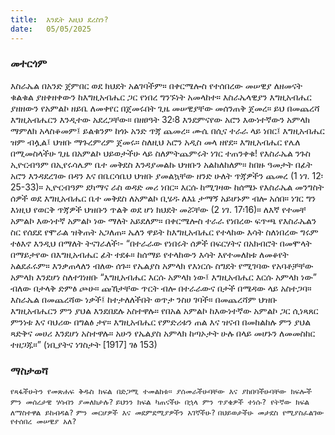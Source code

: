 ```yaml
---
title:  እንዴት እዚህ ደረስን?
date:   05/05/2025
---
```


### መተርጎም 

 
እስራኤል በአንድ ጀምበር ወደ ክህደት አልገባችም። በቀርሜሎስ የተሰበረው መሠዊያ ለዘመናት ቁልቁል ያዘቀዘቀውን ከእግዚአብሔር ጋር የነበረ ግንኙነት አመላከተ። እስራኤላዊያን እግዚአብሔር ያዘዘውን የአምልኮ ዘይቤ ለመቀየር በጀመሩበት ጊዜ መሠዊያቸው መሰንጠቅ ጀመረ። ይህ በመጨረሻ እግዚአብሔርን እንዲተው አደረጋቸው። በዘፀዓት 32፡8 እንደምናየው አሮን እውነተኛውን አምላክ ማምለክ አላስቆመም፤ ይልቁንም ከጎኑ አንድ ጥጃ ጨመረ። ሙሴ በሲና ተራራ ላይ ነበር፤ እግዚአብሔር ዝም ብሏል፤ ህዝቡ ማጉረምረም ጀመሩ። ስለዚህ አሮን አዲስ መላ ዘየደ። እግዚአብሔር የሌለ በሚመስላችሁ ጊዜ በአምልኮ ህይወታችሁ ላይ ስለምትጨምሩት ነገር ተጠንቀቁ!
የእስራኤል ንጉስ ኢዮርብዓም በኢየሩሳሌም ቤተ መቅደስ እንዳያመልኩ ህዝቡን አልከለከለም። ከበዙ ዓመታት በፊት አሮን እንዳደረገው በዳን እና በቤርሳቤህ ህዝቡ ያመልኳቸው ዘንድ ሁለት ጥጃዎችን ጨመረ (1 ነገ. 12፡25-33)። ኢዮርብዓም ደካማና ራስ ወዳድ መሪ ነበር። እርሱ ከሚገዛው ከሰሜኑ የእስራኤል መንግስት ሰዎች ወደ እግዚአብሔር ቤተ መቅደስ ለአምልኮ ቢሄዱ ለእኔ ታማኝ አይሆኑም ብሎ አሰበ። ነገር ግን እነዚህ የወርቅ ጥጃዎች ህዝቡን ጥልቅ ወደ ሆነ ክህደት መሯቸው (2 ነገ. 17፡16)። ለእኛ የተመቸ አምልኮ እውነተኛ አምልኮ ነው ማለት አይደለም።
በቀርሜሎስ ተራራ የነበረው ፍጥጫ የእስራኤልን ስር የሰደደ የሞራል ዝቅጠት አጋለጠ። ኤለን ዋይት ከእግዚአብሔር የተላከው እሳት ስለነበረው ግሩም ተፅእኖ እንዲህ በማለት ትናገራለች፡-
“በተራራው የነበሩት ሰዎች በፍርሃትና በአክብሮት በመሞላት በማይታየው በእግዚአብሔር ፊት ተደፉ። ከሰማይ የተላከውን እሳት እየተመለከቱ ለመቆየት አልደፈሩም። እንቃጠላለን ብለው ሰጉ። የኤልያስ አምላክ የእነርሱ ስግደት የሚገባው የአባቶቻቸው አምላክ እንደሆነ ስለተገነዘቡ “እግዚአብሔር እርሱ አምላክ ነው፤ እግዚአብሔር እርሱ አምላክ ነው” ብለው በታላቅ ድምፅ ጮሁ። ጩኸታቸው ጥርት ብሎ በተራራውና በታች በሜዳው ላይ አስተጋባ። እስራኤል በመጨረሻው ነቃች፤ ከተታለለችበት ወጥታ ንስሀ ገባች። በመጨረሻም ህዝቡ እግዚአብሔርን ምን ያህል እንደበደሉ አስተዋሉ። የበአል አምልኮ ከእውነተኛው አምልኮ ጋር ሲነጻጸር ምንነቱ እና ባህሪው በግልፅ ታየ። እግዚአብሔር የምድሪቱን ጠል እና ዝናብ በመከልከሉ ምን ያህል ጻድቅና መሀሪ እንደሆነ አስተዋሉ። አሁን የኤልያስ አምላክ ከጣኦታት ሁሉ በላይ መሆኑን ለመመስከር ተዘጋጁ።” (ነቢያትና ነገስታት [1917] ገፅ 153)
 
### ማስታወሻ
 
`የጻፋችሁትን የመጽሐፍ ቅዱስ ክፍል በድጋሚ ተመልከቱ። ያሰመራችሁባቸው እና ያከበባችሁባቸው ክፍሎች ምን መሰረታዊ ሃሳብን ያመለክታሉ?`
`ይህንን ክፍል ካጠናችሁ በኋላ ምን ጥያቄዎች ተነሱ? የትኛው ክፍል ለማስተዋል ይከብዳል?`
`ምን መርሆዎች እና መደምደሚያዎችን አገኛችሁ?`
`በህይወታችሁ መታደስ የሚያስፈልገው የተሰበረ መሠዊያ አለ?`
